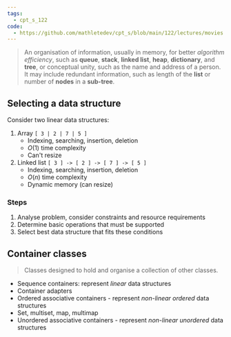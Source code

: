 ```yaml
---
tags:
  - cpt_s_122
code:
  - https://github.com/mathletedev/cpt_s/blob/main/122/lectures/movies
---
```


> An organisation of information, usually in memory, for better *algorithm efficiency*, such as **queue**, **stack**, **linked list**, **heap**, **dictionary**, and **tree**, or conceptual unity, such as the name and address of a person. It may include redundant information, such as length of the **list** or number of **nodes** in a **sub-tree**.

## Selecting a data structure

Consider two linear data structures:

1. Array `[ 3 | 2 | 7 | 5 ]`
	- Indexing, searching, insertion, deletion
	- $O(1)$ time complexity
	- Can't resize
1. Linked list `[ 3 ] -> [ 2 ] -> [ 7 ] -> [ 5 ]`
	- Indexing, searching, insertion, deletion
	- $O(n)$ time complexity
	- Dynamic memory (can resize)

### Steps

1. Analyse problem, consider constraints and resource requirements
2. Determine basic operations that must be supported
3. Select best data structure that fits these conditions

## Container classes

> Classes designed to hold and organise a collection of other classes.

- Sequence containers: represent *linear* data structures
- Container adapters
- Ordered associative containers - represent *non-linear ordered* data structures
- Set, multiset, map, multimap
- Unordered associative containers - represent *non-linear unordered* data structures